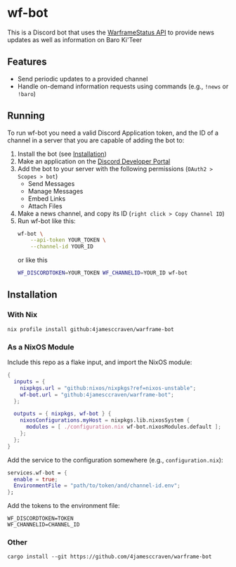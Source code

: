 # wf-bot
This is a Discord bot that uses the [WarframeStatus
API](https://docs.warframestat.us/) to provide news updates as well as
information on Baro Ki'Teer

## Features
- Send periodic updates to a provided channel
- Handle on-demand information requests using commands (e.g., `!news` or `!baro`)

## Running
To run wf-bot you need a valid Discord Application token, and the ID of a channel in a server
that you are capable of adding the bot to:

1. Install the bot (see [Installation](#installation))
2. Make an application on the [Discord Developer Portal](https://discord.com/developers/applications)
3. Add the bot to your server with the following permissions (`OAuth2 > Scopes > bot`)
    - Send Messages
    - Manage Messages
    - Embed Links
    - Attach Files
4. Make a news channel, and copy its ID (`right click > Copy Channel ID`)
5. Run wf-bot like this:
    ```bash
    wf-bot \
        --api-token YOUR_TOKEN \
        --channel-id YOUR_ID
    ```
    or like this
    ```bash
    WF_DISCORDTOKEN=YOUR_TOKEN WF_CHANNELID=YOUR_ID wf-bot
    ```

## Installation
### With Nix
```
nix profile install github:4jamesccraven/warframe-bot
```
### As a NixOS Module
Include this repo as a flake input, and import the NixOS module:
```nix
{
  inputs = {
    nixpkgs.url = "github:nixos/nixpkgs?ref=nixos-unstable";
    wf-bot.url = "github:4jamesccraven/warframe-bot";
  };

  outputs = { nixpkgs, wf-bot } {
    nixosConfigurations.myHost = nixpkgs.lib.nixosSystem {
      modules = [ ./configuration.nix wf-bot.nixosModules.default ];
    };
  };
}
```
Add the service to the configuration somewhere (e.g., `configuration.nix`):
```nix
services.wf-bot = {
  enable = true;
  EnvironmentFile = "path/to/token/and/channel-id.env";
};
```
Add the tokens to the environment file:
```
WF_DISCORDTOKEN=TOKEN
WF_CHANNELID=CHANNEL_ID
```
### Other
```
cargo install --git https://github.com/4jamesccraven/warframe-bot
```
